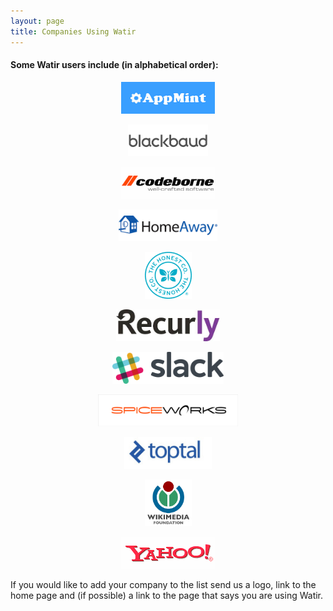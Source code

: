 ```yaml
---
layout: page
title: Companies Using Watir
---
```


#### Some Watir users include (in alphabetical order):

<div style="text-align: center">
    <p><a href="https://appmint.co/"><img src="/images/companies/appmint.png" height="51"></a></p>
    <p><a href="https://www.blackbaud.com/"><img src="/images/companies/blackbaud.png" height="51"></a></p>
    <p><a href="https://codeborne.com/"><img src="/images/companies/codeborne.gif" height="51"></a></p>
    <p><a href="https://www.homeaway.com/"><img src="/images/companies/homeaway.png" height="51"></a></p>
    <p><a href="https://www.honest.com/"><img src="/images/companies/honest.png" height="75"></a></p>
    <p><a href="https://recurly.com/"><img src="/images/companies/recurly.jpg" height="51"></a></p>
    <p><a href="https://slack.com/"><img src="/images/companies/slack.png" height="51"></a></p>
    <p><a href="http://www.spiceworks.com/"><img src="/images/companies/spiceworks.png" height="51"></a></p>
    <p><a href="https://www.toptal.com/"><img src="/images/companies/toptal.jpg" height="51"></a></p>
    <p><a href="https://www.wikimedia.org/"><img src="/images/companies/wikimedia.png" height="75"></a></p>
    <p><a href="https://www.yahoo.com/"><img src="/images/companies/yahoo.gif" height="51"></a></p>
</div>

If you would like to add your company to the list send us a logo, link to the home page and (if possible) a link to the page that says you are using Watir.

